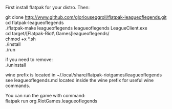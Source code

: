 First install flatpak for your distro. Then:

git clone http://www.github.com/gloriouseggroll/flatpak-leagueoflegends.git  
cd flatpak-leagueoflegends  
 ./flatpak-make leagueoflegends leagueoflegends LeagueClient.exe  
cd target/[Flatpak-Riot\ Games]leagueoflegends/  
chmod +x *.sh  
./install  
./run  

if you need to remove:  
./uninstall  

wine prefix is located in ~/.local/share/flatpak-riotgames/leagueoflegends  
see leagueoflegends.md located inside the wine prefix for useful wine commands.  

You can run the game with command:  
flatpak run org.RiotGames.leagueoflegends  
